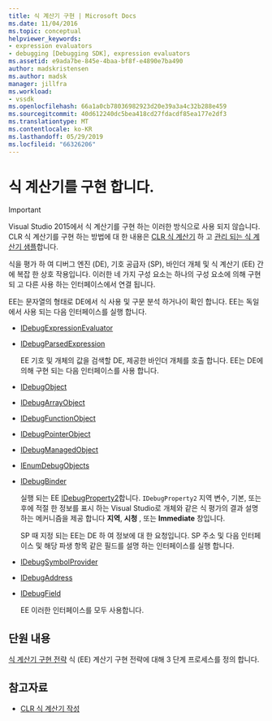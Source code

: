 ```yaml
---
title: 식 계산기 구현 | Microsoft Docs
ms.date: 11/04/2016
ms.topic: conceptual
helpviewer_keywords:
- expression evaluators
- debugging [Debugging SDK], expression evaluators
ms.assetid: e9ada7be-845e-4baa-bf8f-e4890e7ba490
author: madskristensen
ms.author: madsk
manager: jillfra
ms.workload:
- vssdk
ms.openlocfilehash: 66a1a0cb78036982923d20e39a3a4c32b288e459
ms.sourcegitcommit: 40d612240dc5bea418cd27fdacdf85ea177e2df3
ms.translationtype: MT
ms.contentlocale: ko-KR
ms.lasthandoff: 05/29/2019
ms.locfileid: "66326206"
---
```

# <a name="implement-an-expression-evaluator"></a>식 계산기를 구현 합니다.
> [!IMPORTANT]
> Visual Studio 2015에서 식 계산기를 구현 하는 이러한 방식으로 사용 되지 않습니다. CLR 식 계산기를 구현 하는 방법에 대 한 내용은 [CLR 식 계산기](https://github.com/Microsoft/ConcordExtensibilitySamples/wiki/CLR-Expression-Evaluators) 하 고 [관리 되는 식 계산기 샘플](https://github.com/Microsoft/ConcordExtensibilitySamples/wiki/Managed-Expression-Evaluator-Sample)합니다.

 식을 평가 하 여 디버그 엔진 (DE), 기호 공급자 (SP), 바인더 개체 및 식 계산기 (EE) 간에 복잡 한 상호 작용입니다. 이러한 네 가지 구성 요소는 하나의 구성 요소에 의해 구현 되 고 다른 사용 하는 인터페이스에서 연결 됩니다.

 EE는 문자열의 형태로 DE에서 식 사용 및 구문 분석 하거나이 확인 합니다. EE는 독일에서 사용 되는 다음 인터페이스를 실행 합니다.

- [IDebugExpressionEvaluator](../../extensibility/debugger/reference/idebugexpressionevaluator.md)

- [IDebugParsedExpression](../../extensibility/debugger/reference/idebugparsedexpression.md)

  EE 기호 및 개체의 값을 검색할 DE, 제공한 바인더 개체를 호출 합니다. EE는 DE에 의해 구현 되는 다음 인터페이스를 사용 합니다.

- [IDebugObject](../../extensibility/debugger/reference/idebugobject.md)

- [IDebugArrayObject](../../extensibility/debugger/reference/idebugarrayobject.md)

- [IDebugFunctionObject](../../extensibility/debugger/reference/idebugfunctionobject.md)

- [IDebugPointerObject](../../extensibility/debugger/reference/idebugpointerobject.md)

- [IDebugManagedObject](../../extensibility/debugger/reference/idebugmanagedobject.md)

- [IEnumDebugObjects](../../extensibility/debugger/reference/ienumdebugobjects.md)

- [IDebugBinder](../../extensibility/debugger/reference/idebugbinder.md)

  실행 되는 EE [IDebugProperty2](../../extensibility/debugger/reference/idebugproperty2.md)합니다. `IDebugProperty2` 지역 변수, 기본, 또는 후에 적절 한 정보를 표시 하는 Visual Studio로 개체와 같은 식 평가의 결과 설명 하는 메커니즘을 제공 합니다 **지역**, **시청** , 또는 **Immediate** 창입니다.

  SP 때 지정 되는 EE는 DE 하 여 정보에 대 한 요청입니다. SP 주소 및 다음 인터페이스 및 해당 파생 항목 같은 필드를 설명 하는 인터페이스를 실행 합니다.

- [IDebugSymbolProvider](../../extensibility/debugger/reference/idebugsymbolprovider.md)

- [IDebugAddress](../../extensibility/debugger/reference/idebugaddress.md)

- [IDebugField](../../extensibility/debugger/reference/idebugfield.md)

  EE 이러한 인터페이스를 모두 사용합니다.

## <a name="in-this-section"></a>단원 내용
 [식 계산기 구현 전략](../../extensibility/debugger/expression-evaluator-implementation-strategy.md) 식 (EE) 계산기 구현 전략에 대해 3 단계 프로세스를 정의 합니다.

## <a name="see-also"></a>참고자료
- [CLR 식 계산기 작성](../../extensibility/debugger/writing-a-common-language-runtime-expression-evaluator.md)